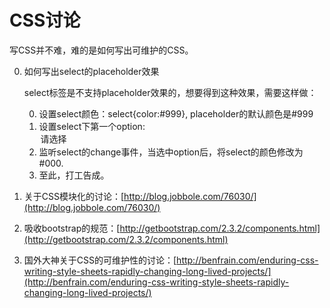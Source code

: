 # CSS讨论
写CSS并不难，难的是如何写出可维护的CSS。

0. 如何写出select的placeholder效果
	
	select标签是不支持placeholder效果的，想要得到这种效果，需要这样做：
	
	0. 设置select颜色：select{color:#999}, placeholder的默认颜色是#999
	0. 设置select下第一个option:<option value="" disable selected>请选择</option>
	0. 监听select的change事件，当选中option后，将select的颜色修改为#000.
	0. 至此，打工告成。

0. 关于CSS模块化的讨论：[http://blog.jobbole.com/76030/](http://blog.jobbole.com/76030/)
1. 吸收bootstrap的规范：[http://getbootstrap.com/2.3.2/components.html](http://getbootstrap.com/2.3.2/components.html)
1. 国外大神关于CSS的可维护性的讨论：[http://benfrain.com/enduring-css-writing-style-sheets-rapidly-changing-long-lived-projects/](http://benfrain.com/enduring-css-writing-style-sheets-rapidly-changing-long-lived-projects/)